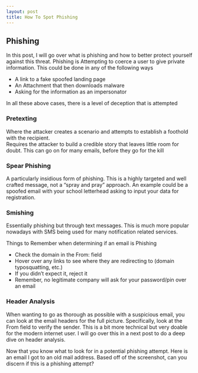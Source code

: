 ```yaml
---
layout: post
title: How To Spot Phishing
---
```


## Phishing
In this post, I will go over what is phishing and how to better protect yourself against this threat. Phishing is Attempting to coerce a user to give private information. This could be done in any of the following ways 

* A link to a fake spoofed landing page 
* An Attachment that then downloads malware 
* Asking for the information as an impersonator 

In all these above cases, there is a level of deception that is attempted 

 
### Pretexting
Where the attacker creates a scenario and attempts to establish a foothold with the recipient.  
Requires the attacker to build a credible story that leaves little room for doubt. This can go on for many emails, before they go for the kill

### Spear Phishing 
A particularly insidious form of phishing. This is a highly targeted and well crafted message, not a “spray and pray” approach. An example could be a spoofed email with your school letterhead asking to input your data for registration. 

### Smishing
Essentially phishing but through text messages. This is much more popular nowadays with SMS being used for many notification related services.


Things to Remember when determining if an email is Phishing 

* Check the domain in the From: field 
* Hover over any links to see where they are redirecting to (domain typosquatting, etc.)
* If you didn’t expect it, reject it 
* Remember, no legitimate company will ask for your password/pin over an email 


### Header Analysis 

When wanting to go as thorough as possible with a suspicious email, you can look at the email headers for the full picture. Specifically, look at the From field to verify the sender. This is a bit more technical but very doable for the modern internet user. I will go over this in a next post to do a deep dive on header analysis. 

Now that you know what to look for in a potential phishing attempt. Here is an email I got to an old mail address. Based off of the screenshot, can you discern if this is a phishing attempt? 
